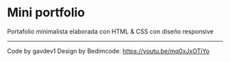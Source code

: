 # Mini portfolio

Portafolio minimalista elaborada con HTML & CSS con diseño responsive

---

Code by gavdev1
Design by Bedimcode: https://youtu.be/mq0xJxOTiYo